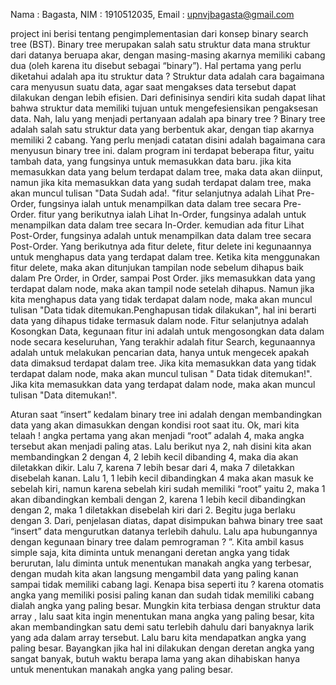 Nama : Bagasta, NIM : 1910512035, Email : upnvjbagasta@gmail.com

project ini berisi tentang pengimplementasian dari konsep binary search tree (BST). Binary tree merupakan salah satu struktur data mana struktur dari datanya beruapa akar, dengan masing-masing akarnya memiliki cabang dua (oleh karena itu disebut sebagai “binary”). Hal pertama yang perlu diketahui adalah apa itu struktur data ? Struktur data adalah cara bagaimana cara menyusun suatu data, agar saat mengakses data tersebut dapat dilakukan dengan lebih efisien. Dari definisinya sendiri kita sudah dapat lihat bahwa struktur data memiliki tujuan untuk mengefesiensikan pengaksesan data. Nah, lalu yang menjadi pertanyaan adalah apa binary tree ? Binary tree adalah salah satu struktur data yang berbentuk akar, dengan tiap akarnya memiliki 2 cabang. Yang perlu menjadi catatan disini adalah bagaimana cara menyusun binary tree ini. dalam program ini terdapat beberapa fitur, yaitu tambah data, yang fungsinya untuk memasukkan data baru. jika kita memasukkan data yang belum terdapat dalam tree, maka data akan diinput, namun jika kita memasukkan data yang sudah terdapat dalam tree, maka akan muncul tulisan "Data Sudah ada!. "fitur selanjutnya adalah Lihat Pre-Order, fungsinya ialah untuk menampilkan data dalam tree secara Pre-Order. fitur yang berikutnya ialah Lihat In-Order, fungsinya adalah untuk menampilkan data dalam tree secara In-Order. kemudian ada fitur Lihat Post-Order, fungsinya adalah untuk menampilkan data dalam tree secara Post-Order. Yang berikutnya ada fitur delete, fitur delete ini kegunaannya untuk menghapus data yang terdapat dalam tree. Ketika kita menggunakan fitur delete, maka akan ditunjukan tampilan node sebelum dihapus baik dalam Pre Order, in Order, sampai Post Order. jiks memasukkan data yang terdapat dalam node, maka akan tampil node setelah dihapus. Namun jika kita menghapus data yang tidak terdapat dalam node, maka akan muncul tulisan "Data tidak ditemukan.Penghapusan tidak dilakukan", hal ini berarti data yang dihapus tidake termasuk dalam node. Fitur selanjutnya adalah Kosongkan Data, kegunaan fitur ini adalah untuk mengosongkan data dalam node secara keseluruhan,  Yang terakhir adalah fitur Search, kegunaannya adalah untuk melakukan pencarian data, hanya untuk mengecek apakah data dimaksud terdapat dalam tree. Jika kita memasukkan data yang tidak terdapat dalam node, maka akan muncul tulisan " Data tidak ditemukan!". Jika kita memasukkan data yang terdapat dalam node, maka akan muncul tulisan "Data ditemukan!".

Aturan saat “insert” kedalam binary tree ini adalah dengan membandingkan data yang akan dimasukkan dengan kondisi root saat itu. Ok, mari kita telaah ! angka pertama yang akan menjadi “root” adalah 4, maka angka tersebut akan menjadi paling atas. Lalu berikut nya 2, nah disini kita akan membandingkan 2 dengan 4, 2 lebih kecil dibanding 4, maka dia akan diletakkan dikir. Lalu 7, karena 7 lebih besar dari 4, maka 7 diletakkan disebelah kanan. Lalu 1, 1 lebih kecil dibandingkan 4 maka akan masuk ke sebelah kiri, namun karena sebelah kiri sudah memiliki “root” yaitu 2, maka 1 akan dibandingkan kembali dengan 2, karena 1 lebih kecil dibandingkan dengan 2, maka 1 diletakkan disebelah kiri dari 2. Begitu juga berlaku dengan 3. Dari, penjelasan diatas, dapat disimpukan bahwa binary tree saat “insert” data mengurutkan datanya terlebih dahulu. Lalu apa hubungannya dengan kegunaan binary tree dalam pemrograman ? ”. Kita ambil kasus simple saja, kita diminta untuk menangani deretan angka yang tidak berurutan, lalu diminta untuk menentukan manakah angka yang terbesar, dengan mudah kita akan langsung mengambil data yang paling kanan sampai tidak memiliki cabang lagi. Kenapa bisa seperti itu ? karena otomatis angka yang memiliki posisi paling kanan dan sudah tidak memiliki cabang dialah angka yang paling besar. Mungkin kita terbiasa dengan struktur data array , lalu saat kita ingin menentukan mana angka yang paling besar, kita akan membandingkan satu demi satu terlebih dahulu dari banyaknya larik yang ada dalam array tersebut. Lalu baru kita mendapatkan angka yang paling besar. Bayangkan jika hal ini dilakukan dengan deretan angka yang sangat banyak, butuh waktu berapa lama yang akan dihabiskan hanya untuk menentukan manakah angka yang paling besar.
